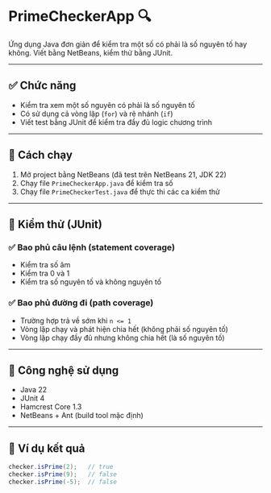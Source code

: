 # PrimeCheckerApp 🔍

Ứng dụng Java đơn giản để kiểm tra một số có phải là số nguyên tố hay không. Viết bằng NetBeans, kiểm thử bằng JUnit.

---

## ✅ Chức năng

- Kiểm tra xem một số nguyên có phải là số nguyên tố
- Có sử dụng cả vòng lặp (`for`) và rẽ nhánh (`if`)
- Viết test bằng JUnit để kiểm tra đầy đủ logic chương trình

---

## 🚀 Cách chạy

1. Mở project bằng NetBeans (đã test trên NetBeans 21, JDK 22)
2. Chạy file `PrimeCheckerApp.java` để kiểm tra số
3. Chạy file `PrimeCheckerTest.java` để thực thi các ca kiểm thử

---

## 🧪 Kiểm thử (JUnit)

### ✅ Bao phủ câu lệnh (statement coverage)
- Kiểm tra số âm
- Kiểm tra 0 và 1
- Kiểm tra số nguyên tố và không nguyên tố

### ✅ Bao phủ đường đi (path coverage)
- Trường hợp trả về sớm khi `n <= 1`
- Vòng lặp chạy và phát hiện chia hết (không phải số nguyên tố)
- Vòng lặp chạy đầy đủ nhưng không chia hết (là số nguyên tố)

---

## 🔧 Công nghệ sử dụng

- Java 22
- JUnit 4
- Hamcrest Core 1.3
- NetBeans + Ant (build tool mặc định)

---

## 🧠 Ví dụ kết quả

```java
checker.isPrime(2);   // true
checker.isPrime(9);   // false
checker.isPrime(-5);  // false
